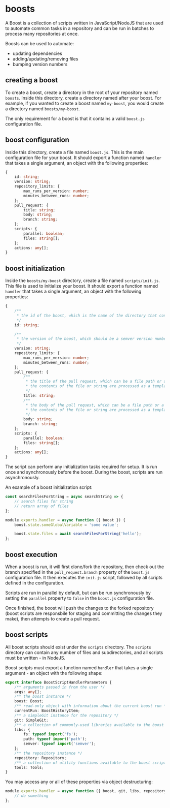 # boosts

A Boost is a collection of scripts written in JavaScript/NodeJS that are used to automate common tasks in a repository and can be run in batches to process many repositories at once.

Boosts can be used to automate:

-   updating dependencies
-   adding/updating/removing files
-   bumping version numbers

## creating a boost

To create a boost, create a directory in the root of your repository named `boosts`. Inside this directory, create a directory named after your boost. For example, if you wanted to create a boost named `my-boost`, you would create a directory named `boosts/my-boost`.

The only requirement for a boost is that it contains a valid `boost.js` configuration file.

## boost configuration

Inside this directory, create a file named `boost.js`. This is the main configuration file for your boost. It should export a function named `handler` that takes a single argument, an object with the following properties:

```typescript
{
    id: string;
    version: string;
    repository_limits: {
        max_runs_per_version: number;
        minutes_between_runs: number;
    };
    pull_request: {
        title: string;
        body: string;
        branch: string;
    };
    scripts: {
        parallel: boolean;
        files: string[];
    };
    actions: any[];
}
```

## boost initialization

Inside the `boosts/my-boost` directory, create a file named `scripts/init.js`. This file is used to initialize your boost. It should export a function named `handler` that takes a single argument, an object with the following properties:

```typescript
{
    /**
     * the id of the boost, which is the name of the directory that contains the boost.
     */
    id: string;

    /**
     * the version of the boost, which should be a semver version number like `1.0.0`.
     */
    version: string;
    repository_limits: {
        max_runs_per_version: number;
        minutes_between_runs: number;
    };
    pull_request: {
        /**
         * the title of the pull request, which can be a file path or a string.
         * the contents of the file or string are processed as a template using * * edge.js.
         */
        title: string;
        /**
         * the body of the pull request, which can be a file path or a string.
         * the contents of the file or string are processed as a template using * * edge.js.
         */
        body: string;
        branch: string;
    };
    scripts: {
        parallel: boolean;
        files: string[];
    };
    actions: any[];
}
```

The script can perform any initialization tasks required for setup. It is run once and synchronously before the boost. During the boost, scripts are run asynchronously.

An example of a boost initialization script:

```javascript
const searchFilesForString = async searchString => {
    // search files for string
    // return array of files
};

module.exports.handler = async function ({ boost }) {
    boost.state.someGlobalVariable = 'some value';

    boost.state.files = await searchFilesForString('hello');
};
```

## boost execution

When a boost is run, it will first clone/fork the repository, then check out the branch specified in the `pull_request.branch` property of the `boost.js` configuration file. It then executes the `init.js` script, followed by all scripts defined in the configuration.

Scripts are run in parallel by default, but can be run synchronously by setting the `parallel` property to `false` in the `boost.js` configuration file.

Once finished, the boost will push the changes to the forked repository (boost scripts are responsbile for staging and committing the changes they make), then attempts to create a pull request.

## boost scripts

All boost scripts should exist under the `scripts` directory. The `scripts` directory can contain any number of files and subdirectories, and all scripts must be written - in NodeJS.

Boost scripts must export a function named `handler` that takes a single argument - an object with the following shape:

```typescript
export interface BoostScriptHandlerParameters {
    /** arguments passed in from the user */
    args: any[];
    /** the boost instance */
    boost: Boost;
    /** read-only object with information about the current boost run */
    currentRun: BoostHistoryItem;
    /** a simpleGit instance for the repository */
    git: SimpleGit;
    /** a collection of commonly-used libraries available to the boost scripts */
    libs: {
        fs: typeof import('fs');
        path: typeof import('path');
        semver: typeof import('semver');
    };
    /** the repository instance */
    repository: Repository;
    /** a collection of utility functions available to the boost scripts */
    tools: Tools;
}
```

You may access any or all of these properties via object destructuring:

```javascript
module.exports.handler = async function ({ boost, git, libs, repository, tools }) {
    // do something
};
```

